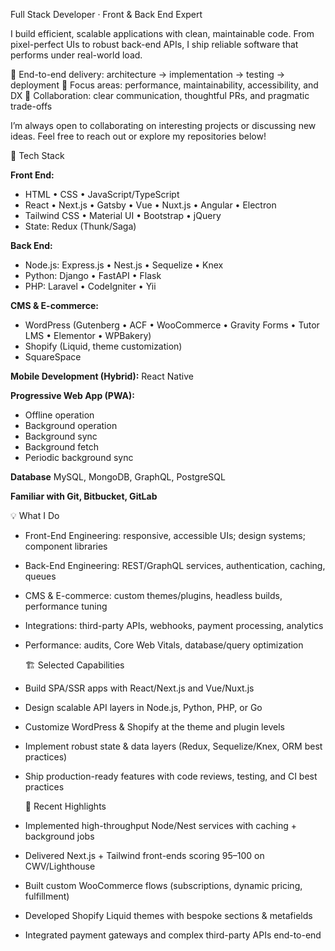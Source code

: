 Full Stack Developer · Front & Back End Expert

I build efficient, scalable applications with clean, maintainable code. From pixel-perfect UIs to robust back-end APIs, I ship reliable software that performs under real-world load.

🚀 End-to-end delivery: architecture → implementation → testing → deployment
🎯 Focus areas: performance, maintainability, accessibility, and DX
🤝 Collaboration: clear communication, thoughtful PRs, and pragmatic trade-offs

I’m always open to collaborating on interesting projects or discussing new ideas. Feel free to reach out or explore my repositories below!

🧰 Tech Stack

**Front End:**
- HTML • CSS • JavaScript/TypeScript
- React • Next.js • Gatsby • Vue • Nuxt.js • Angular • Electron
- Tailwind CSS • Material UI • Bootstrap • jQuery
- State: Redux (Thunk/Saga)

**Back End:**
- Node.js: Express.js • Nest.js • Sequelize • Knex
- Python: Django • FastAPI • Flask
- PHP: Laravel • CodeIgniter • Yii

**CMS & E-commerce:**
- WordPress (Gutenberg • ACF • WooCommerce • Gravity Forms • Tutor LMS • Elementor • WPBakery)
- Shopify (Liquid, theme customization)
- SquareSpace

**Mobile Development (Hybrid):**
  React Native

**Progressive Web App (PWA):**
- Offline operation
- Background operation
- Background sync
- Background fetch
- Periodic background sync

**Database**
MySQL, MongoDB, GraphQL, PostgreSQL

**Familiar with Git, Bitbucket, GitLab**

💡 What I Do

- Front-End Engineering: responsive, accessible UIs; design systems; component libraries
- Back-End Engineering: REST/GraphQL services, authentication, caching, queues
- CMS & E-commerce: custom themes/plugins, headless builds, performance tuning
- Integrations: third-party APIs, webhooks, payment processing, analytics
- Performance: audits, Core Web Vitals, database/query optimization

  🏗️ Selected Capabilities

- Build SPA/SSR apps with React/Next.js and Vue/Nuxt.js
- Design scalable API layers in Node.js, Python, PHP, or Go
- Customize WordPress & Shopify at the theme and plugin levels
- Implement robust state & data layers (Redux, Sequelize/Knex, ORM best practices)
- Ship production-ready features with code reviews, testing, and CI best practices

  🧾 Recent Highlights

- Implemented high-throughput Node/Nest services with caching + background jobs
- Delivered Next.js + Tailwind front-ends scoring 95–100 on CWV/Lighthouse
- Built custom WooCommerce flows (subscriptions, dynamic pricing, fulfillment)
- Developed Shopify Liquid themes with bespoke sections & metafields
- Integrated payment gateways and complex third-party APIs end-to-end
